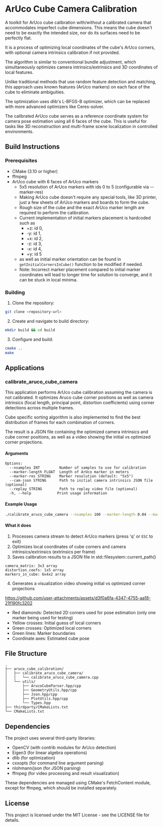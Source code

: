 # ArUco Cube Camera Calibration

A toolkit for ArUco cube calibration with/without a calibrated camera that accommodates imperfect cube dimensions. This means the cube doesn't need to be exactly the intended size, nor do its surfaces need to be perfectly flat.

It is a process of optimizing local coordinates of the cube's ArUco corners, with optional camera intrinsics calibration if not provided.

The algorithm is similar to conventional bundle adjustment, which simultaneously optimizes camera intrinsics/extrinsics and 3D coordinates of local features.

Unlike traditional methods that use random feature detection and matching, this approach uses known features (ArUco markers) on each face of the cube to eliminate ambiguities.

The optimization uses dlib's L-BFGS-B optimizer, which can be replaced with more advanced optimizers like Ceres-solver.

The calibrated ArUco cube serves as a reference coordinate system for camera pose estimation using all 6 faces of the cube. This is useful for tasks like 3D reconstruction and multi-frame scene localization in controlled environments.

## Build Instructions

### Prerequisites

- CMake (3.10 or higher)
- ffmpeg
- ArUco cube with 6 faces of ArUco markers
  - 5x5 resolution of ArUco markers with ids 0 to 5 (configurable via --marker-res)
  - Making ArUco cube doesn't require any special tools, like 3D printer, just a few sheets of ArUco markers and boards to form the cube.
  - Rough size of the cube and the exact ArUco marker length are required to perform the calibration.
  - Current implementation of initial markers placement is hardcoded such as
    - +z: id 0,
    - -y: id 1,
    - +x: id 2,
    - -z: id 3,
    - -x: id 4,
    - +y: id 5
  - as well as initial marker orientation can be found in `getInitialCornersInCube()` function to be modified if needed.
  - Note: Incorrect marker placement compared to initial marker coordinates will lead to longer time for solution to converge, and it can be stuck in local minima.

### Building

1. Clone the repository:
```bash
git clone <repository-url>
```

2. Create and navigate to build directory:
```bash
mkdir build && cd build
```

3. Configure and build:
```bash
cmake ..
make
```

## Applications

### calibrate_aruco_cube_camera

This application performs ArUco cube calibration assuming the camera is not calibrated. It optimizes Aruco cube corner positions as well as camera intrinsics (focal length, principal point, distortion coefficients) using corner detections across multiple frames.

Cube specific sorting algorithm is also implemented to find the best distribution of frames for each combination of corners.

The result is a JSON file containing the optimized camera intrinsics and cube corner positions, as well as a video showing the initial vs optimized corner projections.

#### Arguments

```
Options:
  --nsamples INT         Number of samples to use for calibration
  --marker-length FLOAT  Length of ArUco marker in meters
  --marker-res STRING    Marker resolution (default: "5x5")
  --cam-json STRING      Path to initial camera intrinsics JSON file (optional)
  --replay STRING        Path to replay video file (optional)
  -h, --help            Print usage information
```

#### Example Usage

```bash
./calibrate_aruco_cube_camera --nsamples 100 --marker-length 0.04 --marker-res 5x5
```

#### What it does

1. Processes camera stream to detect ArUco markers (press 'q' or `ESC` to exit)
2. Optimizes local coordinates of cube corners and camera intrinsics/extrinsics (extrinsics per frame)
3. Saves calibration results to a JSON file in std::filesystem::current_path()
```
camera_matrix: 3x3 array
distortion_coefs: 1x5 array
markers_in_cube: 6x4x2 array
```
4. Generates a visualization video showing initial vs optimized corner projections

https://github.com/user-attachments/assets/d3f0a6fa-4347-4755-aa18-21f190fc3202

- Red diamonds: Detected 2D corners used for pose estimation (only one marker being used for testing)
- Yellow crosses: Initial guess of local corners
- Green crosses: Optimized local corners
- Green lines: Marker boundaries
- Coordinate axes: Estimated cube pose

## File Structure

```
.
├── aruco_cube_calibration/
│   ├── calibrate_aruco_cube_camera/
│   │   └── calibrate_aruco_cube_camera.cpp
│   └── utils/
│       ├── ArucoCubeParser.hpp/cpp
│       ├── GeometryUtils.hpp/cpp
│       ├── Json.hpp/cpp
│       ├── PlotUtils.hpp/cpp
│       └── Types.hpp
├── thirdparty/CMakeLists.txt
└── CMakeLists.txt
```

## Dependencies

The project uses several third-party libraries:
- OpenCV (with contrib modules for ArUco detection)
- Eigen3 (for linear algebra operations)
- dlib (for optimization)
- cxxopts (for command line argument parsing)
- nlohmann/json (for JSON parsing)
- ffmpeg (for video processing and result visualization)

These dependencies are managed using CMake's FetchContent module, except for ffmpeg, which should be installed separately.

## License

This project is licensed under the MIT License - see the LICENSE file for details.

